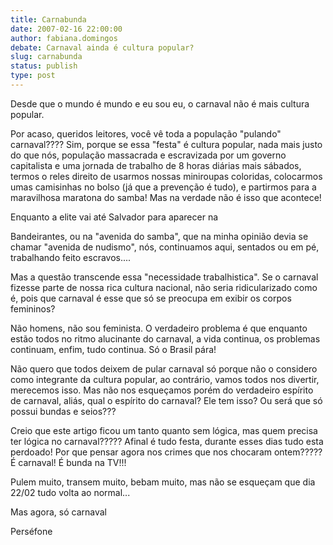 ```yaml
---
title: Carnabunda
date: 2007-02-16 22:00:00
author: fabiana.domingos
debate: Carnaval ainda é cultura popular?
slug: carnabunda
status: publish 
type: post
---
```


Desde que o mundo é mundo e eu sou eu, o carnaval não é mais cultura popular.  

Por acaso, queridos leitores, você vê toda a população "pulando" carnaval???? Sim, porque se essa "festa" é cultura popular, nada mais justo do que nós, população massacrada e escravizada por um governo capitalista e uma jornada de trabalho de 8 horas diárias mais sábados, termos o reles direito de usarmos nossas miniroupas coloridas, colocarmos umas camisinhas no bolso (já que a prevenção é tudo), e partirmos para a maravilhosa maratona do samba! Mas na verdade não é isso que acontece!  

Enquanto a elite vai até Salvador para aparecer na   

Bandeirantes, ou na "avenida do samba", que na minha opinião devia se chamar "avenida de nudismo", nós, continuamos aqui, sentados ou em pé, trabalhando feito escravos....  

Mas a questão transcende essa "necessidade trabalhistica". Se o carnaval fizesse parte de nossa rica cultura nacional, não seria ridicularizado como é, pois que carnaval é esse que só se preocupa em exibir os corpos femininos?  

Não homens, não sou feminista. O verdadeiro problema é que enquanto estão todos no ritmo alucinante do carnaval, a vida continua, os problemas continuam, enfim, tudo continua. Só o Brasil pára!  

Não quero que todos deixem de pular carnaval só porque não o considero como integrante da cultura popular, ao contrário, vamos todos nos divertir, merecemos isso. Mas não nos esqueçamos porém do verdadeiro espírito de carnaval, aliás, qual o espírito do carnaval? Ele tem isso? Ou será que só possui bundas e seios???  

Creio que este artigo ficou um tanto quanto sem lógica, mas quem precisa ter lógica no carnaval????? Afinal é tudo festa, durante esses dias tudo esta perdoado! Por que pensar agora nos crimes que nos chocaram ontem????? É carnaval! É bunda na TV!!!  

Pulem muito, transem muito, bebam muito, mas não se esqueçam que dia 22/02 tudo volta ao normal...  

Mas agora, só carnaval  

Perséfone
